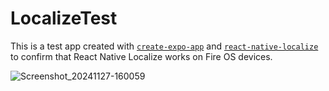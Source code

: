 # LocalizeTest

This is a test app created with [`create-expo-app`](https://www.npmjs.com/package/create-expo-app) and [`react-native-localize`](https://github.com/zoontek/react-native-localize) to confirm that React Native Localize works on Fire OS devices.

![Screenshot_20241127-160059](https://github.com/user-attachments/assets/0fb9defd-198b-45a4-9987-2199dc73c4ab)

